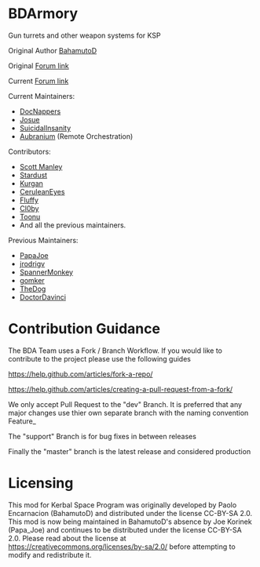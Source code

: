 BDArmory
========

Gun turrets and other weapon systems for KSP

Original Author [BahamutoD](https://github.com/BahamutoD)

Original [Forum link](http://forum.kerbalspaceprogram.com/threads/85209-BDArmory)

Current [Forum link](https://forum.kerbalspaceprogram.com/index.php?/topic/184167-17x-bdarmory-continued-v130-05012019/)

Current Maintainers:
- [DocNappers](https://github.com/BrettRyland)
- [Josue](https://github.com/josuenos)
- [SuicidalInsanity](https://github.com/SuicidalInsanity)
- [Aubranium](https://github.com/agoodman) (Remote Orchestration)

Contributors:
- [Scott Manley](https://github.com/illectro)
- [Stardust](https://github.com/Stardust-Rapture)
- [Kurgan](https://github.com/TheKurgan)
- [CeruleanEyes]()
- [Fluffy]()
- [Cl0by](https://github.com/Cl0by)
- [Toonu](https://github.com/Toonu)
- And all the previous maintainers.

Previous Maintainers:
- [PapaJoe](https://github.com/PapaJoesSoup)
- [jrodrigv](https://github.com/jrodrigv)
- [SpannerMonkey](https://github.com/SpannerMonkey)
- [gomker](https://github.com/gomker)
- [TheDog](https://github.com/TheDogKSP)
- [DoctorDavinci](https://github.com/DoctorDavinci)

Contribution Guidance
========
The BDA Team uses a Fork / Branch Workflow. If you would like to contribute to the project please use the following guides 

https://help.github.com/articles/fork-a-repo/

https://help.github.com/articles/creating-a-pull-request-from-a-fork/

We only accept Pull Request to the "dev" Branch. 
It is preferred that any major changes use thier own separate branch with the naming convention Feature_<feature description>

The "support" Branch is for bug fixes in between releases 

Finally the "master" branch is the latest release and considered production

Licensing
========
This mod for Kerbal Space Program was originally developed by Paolo Encarnacion (BahamutoD) and distributed under the license CC-BY-SA 2.0.
This mod is now being maintained in BahamutoD's absence by Joe Korinek (Papa_Joe) and continues to be distributed under the license CC-BY-SA 2.0.
Please read about the license at
https://creativecommons.org/licenses/by-sa/2.0/
before attempting to modify and redistribute it.